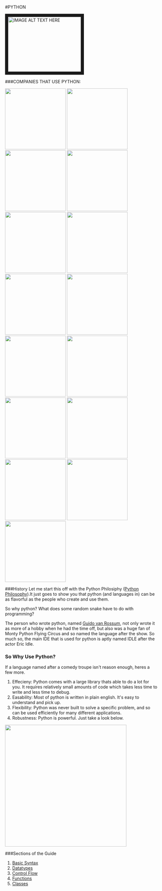 #PYTHON

<a href="http://youtu.be/cpPG0bKHYKc" target="_blank"><img src="http://img.youtube.com/vi/YOUTUBE_VIDEO_ID_HERE/0.jpg"
alt="IMAGE ALT TEXT HERE" width="240" height="180" border="10" /></a>


###COMPANIES THAT USE PYTHON:

<img src="http://upload.wikimedia.org/wikipedia/commons/4/4a/Logo_2013_Google.png" width=200>

<img src="http://img4.wikia.nocookie.net/__cb20140626142342/marvelcinematicuniverse/images/c/c0/NASA.png" width=200>

<img src="http://img1.wikia.nocookie.net/__cb20140409103134/marvelcinematicuniverse/images/4/4f/CIA.png" width=200>

<img src="http://www.massarbor.org/images/Dropbox-Logo.png" width=200>

<img src="http://static.squarespace.com/static/5288ddc0e4b00ad5dab522b3/t/52b08be4e4b0adb878a00c6a/1387301860679/Eventbrite+box.png" width=200>

<img src="http://andrewsfamilyhousing.com/wp-content/uploads/2013/08/surveymonkey2-1024x530.jpg" width=200>

<img src="http://www.microsoft.com/About/CorporateCitizenship/en-us/DownloadHandler.ashx?Id=07-03-02" width=200>

<img src="http://seedcamp.com/main/wp-content/uploads/2014/06/facebook-logoimage-facebook-logopng-moshi-monsters-wiki-dmua0wep1.png" width=200>

<img src="http://d3i7ulge6jabi3.cloudfront.net/buy_images/spotify.png" width=200>

<img src="https://assets.mozilla.org/Brands-Logos/Mozilla/mozilla_wordmark.png" width=200>

<img src="http://f.usht.ru/Cisco/Photos/cisco-logo.png" width=200>

<img src="http://www.nickstedman.com/mpm207-13/wp-content/uploads/2013/01/reddit_logo2_large_verge_medium_landscape.jpeg" width=200>

<img src="http://upload.wikimedia.org/wikipedia/en/thumb/0/0d/Yelp_logo.svg/1280px-Yelp_logo.svg.png" width=200>

<img src="http://img.talkandroid.com/uploads/2013/09/YouTube-Transparent-Logo.png" width=200>

<img src="http://cleartextsystems.com/wp-content/uploads/2014/06/Rackspace_Cloud_Company_Logo_clr1.png" width=200>

###History
Let me start this off with the Python Philosiphy ([Python Philosophy](http://c2.com/cgi/wiki?PythonPhilosophy)).It just goes to show you that python (and languages in) can be as flavorful as the people who create and use them. 

So why python? What does some random snake have to do with programming?

The person who wrote python, named [Guido van Rossum](http://en.wikipedia.org/wiki/Guido_van_Rossum), not only wrote it as more of a hobby when he had the time off, but also was a huge fan of Monty Python Flying Circus and so named the language after the show. So much so, the main IDE that is used for python is aptly named IDLE after the actor Eric Idle.

### So Why Use Python?
If a language named after a comedy troupe isn't reason enough, heres a few more.
1. Effecieny: Python comes with a large library thats able to do a lot for you. It requires relatively small amounts of code which takes less time to write and less time to debug.
2. Easability: Most of python is written in plain english. It's easy to understand and pick up. 
3. Flexibility: Python was never built to solve a specific problem, and so can be used efficiently for many different applications.
4. Robustness: Python is powerful. Just take a look below.
<img src="http://www.sixfeetup.com/blog/Udemy_PythonSpeed.png" width=400>


###Sections of the Guide
1. [Basic Syntax](https://github.com/python-tut/tutorial/blob/master/basics.md)
2. [Datatypes](https://github.com/python-tut/tutorial/blob/master/DataTypes.md)
3. [Control Flow](https://github.com/python-tut/tutorial/blob/master/controlFlow.md)
4. [Functions](https://github.com/python-tut/tutorial/blob/master/functions.md)
5. [Classes](https://github.com/python-tut/tutorial/blob/master/Classes.md)
